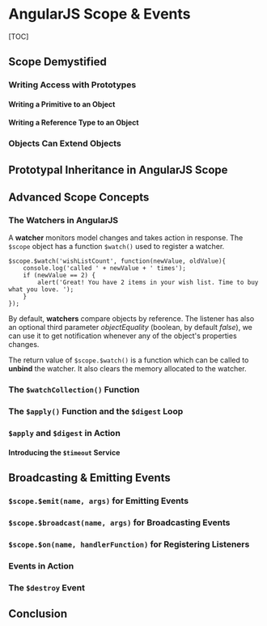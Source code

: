 # AngularJS Scope & Events

[TOC]

## Scope Demystified

### Writing Access with Prototypes

#### Writing a Primitive to an Object

#### Writing a Reference Type to an Object

### Objects Can Extend Objects

## Prototypal Inheritance in AngularJS Scope

## Advanced Scope Concepts

### The Watchers in AngularJS

A **watcher** monitors model changes and takes action in response. The `$scope` object has a function `$watch()` used to register a watcher.

    $scope.$watch('wishListCount', function(newValue, oldValue){
	    console.log('called ' + newValue + ' times');
	    if (newValue == 2) {
		    alert('Great! You have 2 items in your wish list. Time to buy what you love. ');
		}
    });

By default, **watchers** compare objects by reference. The listener has also an optional third parameter *objectEquality* (boolean, by default *false*), we can use it to get notification whenever any of the object's properties changes.

The return value of `$scope.$watch()` is a function which can be called to **unbind** the watcher. It also clears the memory allocated to the watcher.

### The `$watchCollection()` Function

### The `$apply()` Function and the `$digest` Loop

### `$apply` and `$digest` in Action

#### Introducing the `$timeout` Service

## Broadcasting & Emitting Events

### `$scope.$emit(name, args)` for Emitting Events

### `$scope.$broadcast(name, args)` for Broadcasting Events

### `$scope.$on(name, handlerFunction)` for Registering Listeners

### Events in Action

### The `$destroy` Event

## Conclusion